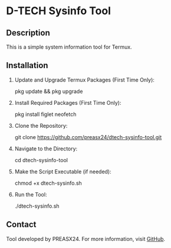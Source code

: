 # D-TECH Sysinfo Tool

## Description
This is a simple system information tool for Termux.

## Installation

1. Update and Upgrade Termux Packages (First Time Only):

  
   pkg update && pkg upgrade
   
2. Install Required Packages (First Time Only):

  
   pkg install figlet neofetch
   
3. Clone the Repository:

  
   git clone https://github.com/preasx24/dtech-sysinfo-tool.git
   
4. Navigate to the Directory:

  
   cd dtech-sysinfo-tool
   
5. Make the Script Executable (if needed):

  
   chmod +x dtech-sysinfo.sh
   
6. Run the Tool:

  
   ./dtech-sysinfo.sh
   
## Contact
Tool developed by PREASX24. For more information, visit [GitHub](https://github.com/preasx24).
